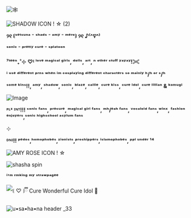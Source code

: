 ![🕸️](https://github.com/user-attachments/assets/ab3f780d-dea3-4b68-ae56-786266df83cc)



![SHADOW ICON ! ☆ (2)](https://github.com/user-attachments/assets/bc4adb0e-e3cb-449f-ade1-c0b626480e4a)




  **୨୧ ꒰ˢᵉᵗˢᵘⁿᵃ ⁻ ˢʰᵃᵈˢ ⁻ ᵃᵐʸ ⁻ ᵐᵉʳᵒ꒱ ୨୧ ♪⁽^∇^⁾**  
  
   
  **ˢᵒⁿⁱᶜ ⁻ ᵖʳᵉᵗᵗʸ ᶜᵘʳᵉ  ⁻ ˢᵖˡᵃᵗᵒᵒⁿ**

  **⁷ᵗᵉᵉⁿ₊˚⊹**
**♡ᴵ ˡᵒᵛᵉ ᵐᵃᵍⁱᶜᵃˡ ᵍⁱʳˡˢ, ᵈᵒˡˡˢ, ᵃʳᵗ, ⁿ ᵒᵗʰᵉʳ ˢᵗᵘᶠᶠ ʸᵃʸᵃʸ!𓏵**

**ⁱ ᵘˢᵉ ᵈⁱᶠᶠᵉʳᵉⁿᵗ ᵖʳⁿˢ ʷʰᵉⁿ ⁱᵐ ᶜᵒˢᵖˡᵃʸⁱⁿᵍ ᵈⁱᶠᶠᵉʳᵉⁿᵗ ᶜʰᵃʳᵃᶜᵗᵉʳˢ ˢᵒ ᵐᵃⁱⁿˡʸ ʰ/ʰ ᵒʳ ˢ/ʰ**

**ˢᵒᵐᵉ ᵏⁱⁿˢ!!, ᵃᵐʸ, ˢʰᵃᵈᵒʷ, ˢᵒⁿⁱᶜ, ᵇˡᵃᶻᵉ, ᶜᵃˡˡⁱᵉ, ᶜᵘʳᵉ ᵏⁱˢˢ, ᶜᵘʳᵉ ⁱᵈᵒˡ, ᶜᵘʳᵉ ˡⁱˡˡⁱᵃⁿ & ᵏᵒᵐᵘᵍⁱ**


 ![Image](https://github.com/user-attachments/assets/3381f805-db10-4d8d-92c5-f701a3fdee45)

**ᴾᴸᶻ ᴵᴺᵀ!!! ˢᵒⁿⁱᶜ ᶠᵃⁿˢ, ᵖʳᵉᶜᵘʳᵉ, ᵐᵃᵍⁱᶜᵃˡ ᵍⁱʳˡ ᶠᵃⁿˢ, ᵐʰ/ᵉᵃʰ ᶠᵃⁿˢ, ᵛᵒᶜᵃˡᵒⁱᵈ ᶠᵃⁿˢ,ʷⁱⁿˣ, ᶠᵃˢʰⁱᵒⁿ ᵉⁿʲᵒʸᵉʳˢ,ˢᵒⁿⁱᶜ ʰⁱᵍʰˢᶜʰᵒᵒˡ ᵃˢʸˡᵘᵐ ᶠᵃⁿˢ**

⊹

**ᴰᴺᴵ!! ᵖᵉᵈᵒˢ,ʰᵒᵐᵒᵖʰᵒᵇᵉˢ,ᶻⁱᵒⁿⁱˢᵗˢ,ᵖʳᵒˢʰⁱᵖᵖᵉʳˢ,ⁱˢˡᵃᵐᵒᵖʰᵒᵇᵉˢ, ᵖᵖˡ ᵘⁿᵈᵉʳ ¹⁴**



![AMY ROSE ICON ! ☆](https://github.com/user-attachments/assets/6e1888e8-cf8d-4205-bc67-6bdc0a2f710a)

 
![shasha spin](https://github.com/user-attachments/assets/d55d808b-9f17-4d19-bbd9-02cced42dca4)



 
 **ⁱ'ᵐ ʳᵐᵏⁱⁿᵍ ᵐʸ ˢᵗʳᵃʷᵖᵃᵍᵉᵉ** 
 
![꒰ ♡ ꒱ྀི Cure Wonderful   Cure Idol 🍥](https://github.com/user-attachments/assets/5a6ee59d-8483-4df4-947d-4694fb4ec784)



![u•sa•ha•na header _33](https://github.com/user-attachments/assets/f2548cca-22a6-42e0-8e6c-553eab1bb307)

